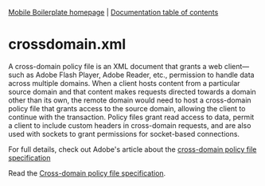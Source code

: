 [Mobile Boilerplate homepage](http://html5boilerplate.com/mobile/) | [Documentation
table of contents](README.md)

# crossdomain.xml

A cross-domain policy file is an XML document that grants a web client—such as
Adobe Flash Player, Adobe Reader, etc., permission to handle data across
multiple domains. When a client hosts content from a particular source domain
and that content makes requests directed towards a domain other than its own,
the remote domain would need to host a cross-domain policy file that grants
access to the source domain, allowing the client to continue with the
transaction. Policy files grant read access to data, permit a client to include
custom headers in cross-domain requests, and are also used with sockets to
grant permissions for socket-based connections.

For full details, check out Adobe's article about the [cross-domain policy file
specification](https://www.adobe.com/devnet/articles/crossdomain_policy_file_spec.html)

Read the [Cross-domain policy file
specification](https://www.adobe.com/devnet-docs/acrobatetk/tools/AppSec/CrossDomain_PolicyFile_Specification.pdf).
